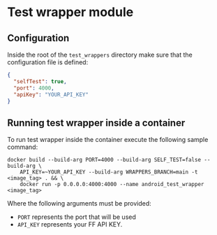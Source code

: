 # Test wrapper module

## Configuration

Inside the root of the `test_wrappers` directory make sure that the configuration file is defined:

```json
{
  "selfTest": true,
  "port": 4000,
  "apiKey": "YOUR_API_KEY"
}
```

## Running test wrapper inside a container

To run test wrapper inside the container execute the following sample command:

```
docker build --build-arg PORT=4000 --build-arg SELF_TEST=false --build-arg \ 
    API_KEY=~YOUR_API_KEY --build-arg WRAPPERS_BRANCH=main -t <image_tag> . && \ 
    docker run -p 0.0.0.0:4000:4000 --name android_test_wrapper <image_tag> 
```

Where the following arguments must be provided:

- `PORT` represents the port that will be used
- `API_KEY` represents your FF API KEY.